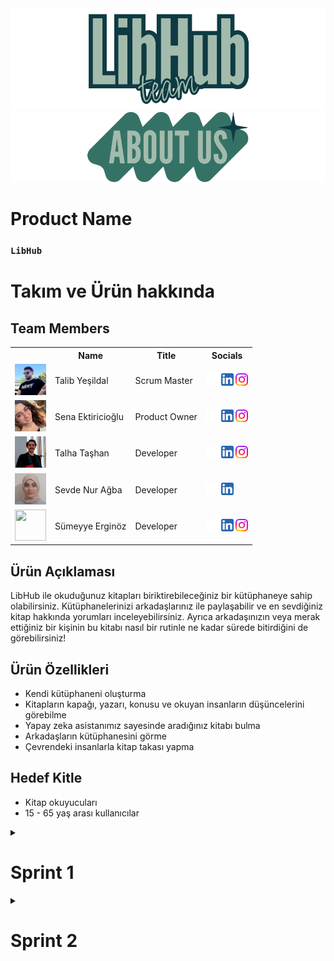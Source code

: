 <!DOCTYPE html>
<html lang="tr">
<head>
    <meta charset="UTF-8">
    <meta name="viewport" content="width=device-width, initial-scale=1.0">
</head>
<body>

<img src="readmeassets/teamlogo.png" alt="LibHub Team">
<img src="readmeassets/aboutus.png" alt="aboutus">

<h1>Product Name</h1>
<h3><code>LibHub</code></h3>

<h1>Takım ve Ürün hakkında</h1>
<h2>Team Members</h2>

<table>
    <tr>
        <th></th>
        <th>Name</th>
        <th>Title</th>
        <th>Socials</th>
    </tr>
    <tr>
        <td><img src="readmeassets/memberpics/talib.png" width="50" height="50" /></td>
        <td>Talib Yeşildal</td>
        <td>Scrum Master</td>
        <td>
            <a href="https://github.com/bavsimus" target="_blank"><img src="readmeassets/socials/github.png" width="20" height="20"/></a>
            <a href="https://www.linkedin.com/in/talibyesildal/" target="_blank"><img src="readmeassets/socials/linkedin.png" width="20" height="20" /></a>
            <a href="https://www.instagram.com/talibyesildal/" target="_blank"><img src="readmeassets/socials/instagram.png" width="20" height="20" /></a>
        </td>
    </tr>
    <tr>
        <td><img src="readmeassets/memberpics/sena.png" width="50" height="50" /></td>
        <td>Sena Ektiricioğlu</td>
        <td>Product Owner</td>
        <td>
            <a href="https://github.com/SenaEktr" target="_blank"><img src="readmeassets/socials/github.png" width="20" height="20"/></a>
            <a href="https://www.linkedin.com/in/sena-ektiricioğlu/" target="_blank"><img src="readmeassets/socials/linkedin.png" width="20" height="20" /></a>
            <a href="https://www.instagram.com/senaektiricioglu/" target="_blank"><img src="readmeassets/socials/instagram.png" width="20" height="20" /></a>
        </td>
    </tr>
    <tr>
        <td><img src="readmeassets/memberpics/talha.png" width="50" height="50" /></td>
        <td>Talha Taşhan</td>
        <td>Developer</td>
        <td>
            <a href="https://github.com/talhatashan" target="_blank"><img src="readmeassets/socials/github.png" width="20" height="20"/></a>
            <a href="https://www.linkedin.com/in/talhatashan" target="_blank"><img src="readmeassets/socials/linkedin.png" width="20" height="20" /></a>
            <a href="https://www.instagram.com/talhatashan/" target="_blank"><img src="readmeassets/socials/instagram.png" width="20" height="20" /></a>
        </td>
    </tr>
    <tr>
        <td><img src="readmeassets/memberpics/sevde.png" width="50" height="50" /></td>
        <td>Sevde Nur Ağba</td>
        <td>Developer</td>
        <td>
            <a href="https://github.com/sevdenuragba" target="_blank"><img src="readmeassets/socials/github.png" width="20" height="20"/></a>
            <a href="https://www.linkedin.com/in/sevdenuragba/" target="_blank"><img src="readmeassets/socials/linkedin.png" width="20" height="20" /></a>
        </td>
    </tr>
    <tr>
        <td><img src="readmeassets/memberpics/sümeyye.png" width="50" height="50" /></td>
        <td>Sümeyye Erginöz</td>
        <td>Developer</td>
        <td>
            <a href="https://github.com/sumeyyerginoz" target="_blank"><img src="readmeassets/socials/github.png" width="20" height="20"/></a>
            <a href="https://www.linkedin.com/in/sümeyye-erginöz-" target="_blank"><img src="readmeassets/socials/linkedin.png" width="20" height="20" /></a>
            <a href="https://www.instagram.com/sum_erginoz" target="_blank"><img src="readmeassets/socials/instagram.png" width="20" height="20" /></a>
        </td>
    </tr>
</table>

<h2>Ürün Açıklaması</h2>
<p>LibHub ile okuduğunuz kitapları biriktirebileceğiniz bir kütüphaneye sahip olabilirsiniz. Kütüphanelerinizi arkadaşlarınız ile paylaşabilir ve en sevdiğiniz kitap hakkında yorumları inceleyebilirsiniz. Ayrıca arkadaşınızın veya merak ettiğiniz bir kişinin bu kitabı nasıl bir rutinle ne kadar sürede bitirdiğini de görebilirsiniz!</p>

<h2>Ürün Özellikleri</h2>
<ul>
    <li>Kendi kütüphaneni oluşturma</li>
    <li>Kitapların kapağı, yazarı, konusu ve okuyan insanların düşüncelerini görebilme</li>
    <li>Yapay zeka asistanımız sayesinde aradığınız kitabı bulma</li>
    <li>Arkadaşların kütüphanesini görme</li>
    <li>Çevrendeki insanlarla kitap takası yapma</li>
</ul>

<h2>Hedef Kitle</h2>
<ul>
    <li>Kitap okuyucuları</li>
    <li>15 - 65 yaş arası kullanıcılar</li>
</ul>
<details>
<h2>Kanban</h2>
<img src="readmeassets/sprint1/kanban1.png" alt="Trello">

<hr>


<summary><h1>Sprint 1</h1></summary>

<h3>Sprint Notları</h3>
<p>User Story'ler product backlog hazırlandı.</p>

<h3>Backlog düzeni ve Story seçimleri</h3>
<p>Backlog'umuz ilk yapılacak story'lere göre düzenlenmiştir.</p>
<p>Story'ler yapılacak işlere (task'lere) bölünmüştür. Tasklar kendi içinde optional ve must şeklinde kontrol listeleriyle hazırlandı. Trello görüntüleri aşağıda paylaşıldı.</p>

<p>Sprint içinde tamamlanması tahmin edilen puan: 100 Puan</p>
<p>Puan tamamlama mantığı: Toplamda proje boyunca tamamlanması gereken 320 puanlık backlog bulunmaktadır. 4 sprint'e bölündüğünde ilk sprint'in en azından 100 ile başlaması gerektiğine karar verildi.</p>
<p>Backlog düzeni ve Story seçimleri: Backlog'umuz ilk yapılacak story'lere göre düzenlenmiştir. Sprint başına tahmin edilen puan sayısını geçmeyecek şekilde sıradan seçimler yapılmaktadır. Story başına çıkan tahmin puanı, toplam puanın yarısından az tutulmuştur.</p>

<h3>Daily Scrum</h3>
<p>Daily Scrum toplantılarının Discord üzerinden yapılmasına karar verilmiştir. Discord düzeni bu şekildedir:</p>
<img src="readmeassets/sprint1/discord1.png" alt="Discord Düzeni">

<h3>Ürün Durumu</h3>
<p>Ekran görüntüleri:</p>
<img src="readmeassets/sprint1/ss/login1.jpeg" alt="Screenshot 1">
<img src="readmeassets/sprint1/ss/login2.jpeg" alt="Screenshot 1">
<img src="readmeassets/sprint1/ss/login3.jpeg" alt="Screenshot 1">
<img src="readmeassets/sprint1/ss/hompage.jpeg" alt="Homepage Screenshot">
<img src="readmeassets/sprint1/ss/addbook.jpeg" alt="Add Book Screenshot">
<img src="readmeassets/sprint1/ss/adbook2.jpeg" alt="Add Book 2 Screenshot">
<img src="readmeassets/sprint1/ss/bookscan.jpeg" alt="Book Scan Screenshot">
<img src="readmeassets/sprint1/ss/yourlibhub.jpeg" alt="Your LibHub Screenshot">

<h3>Sprint Review</h3>
<p>Alınan kararlar: Katmanlı mimari çerçevesinde çalışılacaktır. Veritabanı oluşturması kullanıcı verileri ve kitap bilgileri için gerekli görülmüştür, bir sonraki sprint için planlandı. İlk sprint için gerekli görülen tasklar tamamlanmıştır, birbirleriyle bağlanabilir olmaları testi başarılı olmuştur fakat bağlantı işlemleri önümüzdeki sprinte planlanmıştır. Temel sayfalar ve fonksiyonlar oluşturulmuştur fakat elde edilen görüntü birbiriyle uyumlu hale getirilecektir.</p>

<h3>Sprint Retrospective</h3>
<p>Takımın toplantı planlamaları gözden geçirilmeli katılım artmalı ve çakışmalar engellenmelidir.</p>

<h3>Diğer Notlar</h3>
<p>N/A</p>
</details>

 <details>
    <summary><h1>Sprint 2</h1></summary>
  <details>
    <summary><h3>Sprint 2 - Ekran görüntüleri</h3></summary>
  <table style="width: 100%;">
    <tr>
      <td colspan="4" style="text-align: center;"><h2>Güncellenen Sayfalar</h2></td>
    </tr>
    <tr>
      <td colspan="1" style="width: 25%;"><img src="readmeassets\sprint2/ss1.png" style="max-width: 100%; height: auto;"></td>
      <td colspan="1" style="width: 25%;"><img src="readmeassets\sprint2/ss2.png" style="max-width: 100%; height: auto;"></td>
      <td colspan="1" style="width: 25%;"><img src="readmeassets\sprint2/ss3.png" style="max-width: 100%; height: auto;"></td>
      <td colspan="1" style="width: 25%;"><img src="readmeassets\sprint2/ss4.png" style="max-width: 100%; height: auto;"></td>
      <td colspan="1" style="width: 25%;"><img src="readmeassets\sprint2/ss5.png" style="max-width: 100%; height: auto;"></td>
  </table>
  </details> 

  <details>
    <summary><h3>Sprint 2 - Sprint Board</h3></summary>
    <img src="readmeassets\sprint2/trello.png" style="max-width: 100%; height: auto;">
  </details>

  - **Sprint Notları**:
    - Kullanıcı üzerine çalışmalar gerçekleştirildi.
  - **Sprint içinde tamamlanması tahmin edilen puan**: 100 puan.
  - **Puan tamamlama mantığı**: Toplamda proje boyunca tamamlanması gereken 320 puanlık backlog bulunmaktadır. 4 sprint'e bölündüğünde ikinci sprint'te 100 puan tamamlanmasına karar verildi.
  - **Daily Scrum**: Daily Scrum toplantıları Discord üzerinden yapılmaya devam etmekte, ayrıca WhatsApp üzerinden de iletişimdeyiz.
  - **Sprint Review**:
    - İkinci sprint için gerekli görülen tasklar büyük oranda tamamlanmıştır.
    - Tamamlanan taskların bağlantı işlemleri tamamlanmıştır.
    - Ara sayfalar ve fonksiyonlar oluşturulmuştur fakat elde edilen görüntü birbiriyle uyumlu hale getirilecektir.
  - **Sprint Retrospective:**
    - Ekip üyelerinin iletişimini güçlendirmesi gerekmektedir.
    - Tamamlanan taskların sayısı arttırılmalıdır.
  - **Other Notes**: N/A

  <details>
    <summary><h3>Daily Scrum Ekran görüntüleri</h3></summary>
  <table style="width: 100%;">
    <tr>
      <td colspan="4" style="text-align: center;"><h2>Güncellenen Sayfalar</h2></td>
    </tr>
    <tr>
      <td colspan="1" style="width: 25%;"><img src="readmeassets\sprint2/wp1.png" style="max-width: 100%; height: auto;"></td>
      <td colspan="1" style="width: 25%;"><img src="readmeassets\sprint2/wp3.png" style="max-width: 100%; height: auto;"></td>
      <td colspan="1" style="width: 25%;"><img src="readmeassets\sprint2/wp4.png" style="max-width: 100%; height: auto;"></td>
  </table>
  </details> 
  </details>
</body>
</html>

